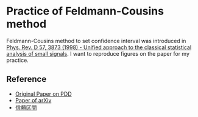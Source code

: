 # Practice of Feldmann-Cousins method

Feldmann-Cousins method to set confidence interval was introduced in [Phys. Rev. D 57, 3873 (1998) - Unified approach to the classical statistical analysis of small signals](http://journals.aps.org/prd/abstract/10.1103/PhysRevD.57.3873).  I want to reproduce figures on the paper for my practice.

## Reference

- [Original Paper on PDD](http://journals.aps.org/prd/abstract/10.1103/PhysRevD.57.3873)
- [Paper of arXiv](http://arxiv.org/abs/physics/9711021)
- [信頼区間](http://oku.edu.mie-u.ac.jp/~okumura/stat/CI/)